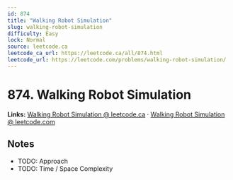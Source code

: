 ```yaml
--- 
id: 874
title: "Walking Robot Simulation"
slug: walking-robot-simulation
difficulty: Easy
lock: Normal
source: leetcode.ca
leetcode_ca_url: https://leetcode.ca/all/874.html
leetcode_url: https://leetcode.com/problems/walking-robot-simulation/
---
```


# 874. Walking Robot Simulation

**Links:** [Walking Robot Simulation @ leetcode.ca](https://leetcode.ca/all/874.html) · [Walking Robot Simulation @ leetcode.com](https://leetcode.com/problems/walking-robot-simulation/)

## Notes
- TODO: Approach
- TODO: Time / Space Complexity
